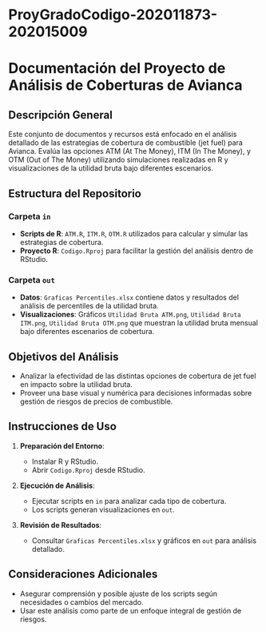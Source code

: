 # ProyGradoCodigo-202011873-202015009
# Documentación del Proyecto de Análisis de Coberturas de Avianca

## Descripción General
Este conjunto de documentos y recursos está enfocado en el análisis detallado de las estrategias de cobertura de combustible (jet fuel) para Avianca. Evalúa las opciones ATM (At The Money), ITM (In The Money), y OTM (Out of The Money) utilizando simulaciones realizadas en R y visualizaciones de la utilidad bruta bajo diferentes escenarios.

## Estructura del Repositorio
### Carpeta `in`
- **Scripts de R**: `ATM.R`, `ITM.R`, `OTM.R` utilizados para calcular y simular las estrategias de cobertura.
- **Proyecto R**: `Codigo.Rproj` para facilitar la gestión del análisis dentro de RStudio.

### Carpeta `out`
- **Datos**: `Graficas Percentiles.xlsx` contiene datos y resultados del análisis de percentiles de la utilidad bruta.
- **Visualizaciones**: Gráficos `Utilidad Bruta ATM.png`, `Utilidad Bruta ITM.png`, `Utilidad Bruta OTM.png` que muestran la utilidad bruta mensual bajo diferentes escenarios de cobertura.

## Objetivos del Análisis
- Analizar la efectividad de las distintas opciones de cobertura de jet fuel en impacto sobre la utilidad bruta.
- Proveer una base visual y numérica para decisiones informadas sobre gestión de riesgos de precios de combustible.

## Instrucciones de Uso
1. **Preparación del Entorno**:
   - Instalar R y RStudio.
   - Abrir `Codigo.Rproj` desde RStudio.

2. **Ejecución de Análisis**:
   - Ejecutar scripts en `in` para analizar cada tipo de cobertura.
   - Los scripts generan visualizaciones en `out`.

3. **Revisión de Resultados**:
   - Consultar `Graficas Percentiles.xlsx` y gráficos en `out` para análisis detallado.

## Consideraciones Adicionales
- Asegurar comprensión y posible ajuste de los scripts según necesidades o cambios del mercado.
- Usar este análisis como parte de un enfoque integral de gestión de riesgos.
